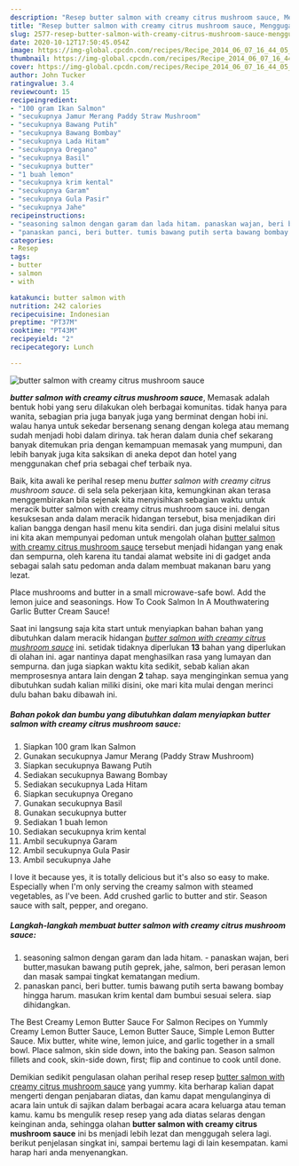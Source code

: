 ```yaml
---
description: "Resep butter salmon with creamy citrus mushroom sauce, Menggugah Selera"
title: "Resep butter salmon with creamy citrus mushroom sauce, Menggugah Selera"
slug: 2577-resep-butter-salmon-with-creamy-citrus-mushroom-sauce-menggugah-selera
date: 2020-10-12T17:50:45.054Z
image: https://img-global.cpcdn.com/recipes/Recipe_2014_06_07_16_44_05_674_8e8658/751x532cq70/butter-salmon-with-creamy-citrus-mushroom-sauce-foto-resep-utama.jpg
thumbnail: https://img-global.cpcdn.com/recipes/Recipe_2014_06_07_16_44_05_674_8e8658/751x532cq70/butter-salmon-with-creamy-citrus-mushroom-sauce-foto-resep-utama.jpg
cover: https://img-global.cpcdn.com/recipes/Recipe_2014_06_07_16_44_05_674_8e8658/751x532cq70/butter-salmon-with-creamy-citrus-mushroom-sauce-foto-resep-utama.jpg
author: John Tucker
ratingvalue: 3.4
reviewcount: 15
recipeingredient:
- "100 gram Ikan Salmon"
- "secukupnya Jamur Merang Paddy Straw Mushroom"
- "secukupnya Bawang Putih"
- "secukupnya Bawang Bombay"
- "secukupnya Lada Hitam"
- "secukupnya Oregano"
- "secukupnya Basil"
- "secukupnya butter"
- "1 buah lemon"
- "secukupnya krim kental"
- "secukupnya Garam"
- "secukupnya Gula Pasir"
- "secukupnya Jahe"
recipeinstructions:
- "seasoning salmon dengan garam dan lada hitam. panaskan wajan, beri butter,masukan bawang putih geprek, jahe, salmon, beri perasan lemon dan masak sampai tingkat kematangan medium."
- "panaskan panci, beri butter. tumis bawang putih serta bawang bombay hingga harum. masukan krim kental dam bumbui sesuai selera. siap dihidangkan."
categories:
- Resep
tags:
- butter
- salmon
- with

katakunci: butter salmon with 
nutrition: 242 calories
recipecuisine: Indonesian
preptime: "PT37M"
cooktime: "PT43M"
recipeyield: "2"
recipecategory: Lunch

---
```



![butter salmon with creamy citrus mushroom sauce](https://img-global.cpcdn.com/recipes/Recipe_2014_06_07_16_44_05_674_8e8658/751x532cq70/butter-salmon-with-creamy-citrus-mushroom-sauce-foto-resep-utama.jpg)

<b><i>butter salmon with creamy citrus mushroom sauce</i></b>, Memasak adalah bentuk hobi yang seru dilakukan oleh berbagai komunitas. tidak hanya para wanita, sebagian pria juga banyak juga yang berminat dengan hobi ini. walau hanya untuk sekedar bersenang senang dengan kolega atau memang sudah menjadi hobi dalam dirinya. tak heran dalam dunia chef sekarang banyak ditemukan pria dengan kemampuan memasak yang mumpuni, dan lebih banyak juga kita saksikan di aneka depot dan hotel yang menggunakan chef pria sebagai chef terbaik nya.

Baik, kita awali ke perihal resep menu <i>butter salmon with creamy citrus mushroom sauce</i>. di sela sela pekerjaan kita, kemungkinan akan terasa menggembirakan bila sejenak kita menyisihkan sebagian waktu untuk meracik butter salmon with creamy citrus mushroom sauce ini. dengan kesuksesan anda dalam meracik hidangan tersebut, bisa menjadikan diri kalian bangga dengan hasil menu kita sendiri. dan juga disini melalui situs ini kita akan mempunyai pedoman untuk mengolah olahan <u>butter salmon with creamy citrus mushroom sauce</u> tersebut menjadi hidangan yang enak dan sempurna, oleh karena itu tandai alamat website ini di gadget anda sebagai salah satu pedoman anda dalam membuat makanan baru yang lezat.

Place mushrooms and butter in a small microwave-safe bowl. Add the lemon juice and seasonings. How To Cook Salmon In A Mouthwatering Garlic Butter Cream Sauce!


Saat ini langsung saja kita start untuk menyiapkan bahan bahan yang dibutuhkan dalam meracik hidangan <u><i>butter salmon with creamy citrus mushroom sauce</i></u> ini. setidak tidaknya diperlukan <b>13</b> bahan yang diperlukan di olahan ini. agar nantinya dapat menghasilkan rasa yang lumayan dan sempurna. dan juga siapkan waktu kita sedikit, sebab kalian akan memprosesnya antara lain dengan <b>2</b> tahap. saya menginginkan semua yang dibutuhkan sudah kalian miliki disini, oke mari kita mulai dengan merinci dulu bahan baku dibawah ini.

<!--inarticleads1-->

##### Bahan pokok dan bumbu yang dibutuhkan dalam menyiapkan butter salmon with creamy citrus mushroom sauce:

1. Siapkan 100 gram Ikan Salmon
1. Gunakan secukupnya Jamur Merang (Paddy Straw Mushroom)
1. Siapkan secukupnya Bawang Putih
1. Sediakan secukupnya Bawang Bombay
1. Sediakan secukupnya Lada Hitam
1. Siapkan secukupnya Oregano
1. Gunakan secukupnya Basil
1. Gunakan secukupnya butter
1. Sediakan 1 buah lemon
1. Sediakan secukupnya krim kental
1. Ambil secukupnya Garam
1. Ambil secukupnya Gula Pasir
1. Ambil secukupnya Jahe


I love it because yes, it is totally delicious but it&#39;s also so easy to make. Especially when I&#39;m only serving the creamy salmon with steamed vegetables, as I&#39;ve been. Add crushed garlic to butter and stir. Season sauce with salt, pepper, and oregano. 

<!--inarticleads2-->

##### Langkah-langkah membuat butter salmon with creamy citrus mushroom sauce:

1. seasoning salmon dengan garam dan lada hitam. - panaskan wajan, beri butter,masukan bawang putih geprek, jahe, salmon, beri perasan lemon dan masak sampai tingkat kematangan medium.
1. panaskan panci, beri butter. tumis bawang putih serta bawang bombay hingga harum. masukan krim kental dam bumbui sesuai selera. siap dihidangkan.


The Best Creamy Lemon Butter Sauce For Salmon Recipes on Yummly Creamy Lemon Butter Sauce, Lemon Butter Sauce, Simple Lemon Butter Sauce. Mix butter, white wine, lemon juice, and garlic together in a small bowl. Place salmon, skin side down, into the baking pan. Season salmon fillets and cook, skin-side down, first; flip and continue to cook until done. 

Demikian sedikit pengulasan olahan perihal resep resep <u>butter salmon with creamy citrus mushroom sauce</u> yang yummy. kita berharap kalian dapat mengerti dengan penjabaran diatas, dan kamu dapat mengulanginya di acara lain untuk di sajikan dalam berbagai acara acara keluarga atau teman kamu. kamu bs mengulik resep resep yang ada diatas selaras dengan keinginan anda, sehingga olahan <b>butter salmon with creamy citrus mushroom sauce</b> ini bs menjadi lebih lezat dan menggugah selera lagi. berikut penjelasan singkat ini, sampai bertemu lagi di lain kesempatan. kami harap hari anda menyenangkan.
